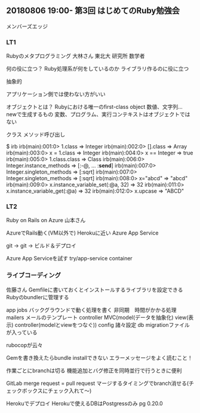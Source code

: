 ## 20180806 19:00-  第3回 はじめてのRuby勉強会  
メンバーズエッジ  

### LT1  
Rubyのメタプログラミング
大林さん
東北大 研究所 数学者

何の役に立つ？
Ruby処理系が何をしているのか
ライブラリ作るのに役に立つ

抽象的

アプリケーション側では使わない方がいい

オブジェクトとは？
Rubyにおける唯一のfirst-class object
数値、文字列…
newで生成するもの
変数、プログラム、実行コンテキストはオブジェクトではない

クラス
メソッド呼び出し

$ irb
irb(main):001:0> 1.class
=> Integer
irb(main):002:0> [].class
=> Array
irb(main):003:0> x = 1.class
=> Integer
irb(main):004:0> x == Integer
=> true
irb(main):005:0> 1.class.class
=> Class
irb(main):006:0> Integer.instance_methods
=> [:-@, ... :__send__]
irb(main):007:0> Integer.singleton_methods
=> [:sqrt]
irb(main):007:0> Integer.singleton_methods
=> [:sqrt]
irb(main):008:0> x="abcd"
=> "abcd"
irb(main):009:0> x.instance_variable_set(:@a, 32)
=> 32
irb(main):011:0> x.instance_variable_get(:@a)
=> 32
irb(main):012:0> x.upcase
=> "ABCD"


### LT2
Ruby on Rails on Azure
山本さん

AzureでRails動く(VM以外で)
Herokuに近い
Azure App Service

git -> git -> ビルド＆デプロイ

Azure App Serviceを試す
try/app-service
container


### ライブコーディング
佐藤さん
Gemfileに書いておくとインストールするライブラリを設定できる
Rubyのbundlerに管理する

app
  jobs バックグラウンドで動く処理を書く 非同期　時間がかかる処理
  mailers メールのテンプレート
  controller MVC(model(データを抽象化) view(表示) controller(modelとviewをつなぐ))
config 諸々設定
db migrationファイルが入っている

rubocopが云々

Gemを書き換えたらbundle installできない
エラーメッセージをよく読むこと！

作業ごとにbranchは切る
機能追加とバグ修正を同時並行で行うときに便利

GitLab
merge request = pull request
マージするタイミングでbranch消せる(チェックボックスにチェック入れて〜)

Herokuでデプロイ
Herokuで使えるDBはPostgressのみ
pg 0.20.0
